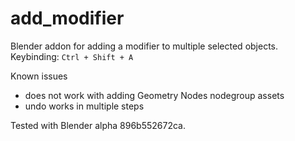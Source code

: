 # add_modifier

Blender addon for adding a modifier to multiple selected objects.
Keybinding: `Ctrl + Shift + A`

Known issues
- does not work with adding Geometry Nodes nodegroup assets
- undo works in multiple steps

Tested with Blender alpha 896b552672ca.